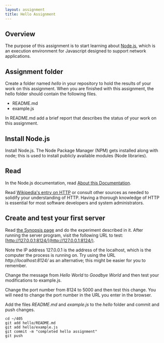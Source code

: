```yaml
---
layout: assignment
title: Hello Assignment 
---
```


## Overview

The purpose of this assignment is to start learning about [Node.js](http://nodejs.org/), which is an execution environment for Javascript designed to support network applications.

## Assignment folder

Create a folder named _hello_ in your repository to hold the results of your work on this assignment.  When you are finished with this assignment, the hello folder should contain the following files.

* README.md
* example.js

In README.md add a brief report that describes the status of your work on this assignment.

## Install Node.js

Install Node.js.  The Node Package Manager (NPM) gets installed along with node; this is used to install publicly available modules (Node libraries).

## Read

In the Node.js documentation, read [About this Documentation](http://nodejs.org/api/documentation.html).

Read [Wikipedia's entry on HTTP](http://en.wikipedia.org/wiki/Hypertext_Transfer_Protocol) or consult other sources as needed to solidify your understanding of HTTP.  Having a thorough knowledge of HTTP is essential for most software developers and system administrators.

## Create and test your first server

Read [the Synopsis page](http://nodejs.org/api/synopsis.html) and do the experiment described in it.
After running the server program, visit the following URL to test: [http://127.0.0.1:8124/](http://127.0.0.1:8124/).  

Note the IP address 127.0.0.1 is the address of the localhost, which is the computer the process is running on.  Try using the URL _http://localhost:8124/_ as an alternative; this might be easier for you to remember.

Change the message from _Hello World_ to _Goodbye World_ and then test your modifications to example.js.

Change the port number from 8124 to 5000 and then test this change.  You will need to change the port number in the URL you enter in the browser.

Add the files _README.md_ and _example.js_ to the _hello_ folder and commit and push changes.

    cd ~/405
    git add hello/README.md
    git add hello/example.js
    git commit -m "completed hello assignment"
    git push

